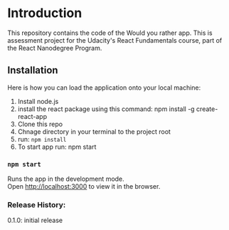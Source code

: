 # Introduction

This repository contains the code of the Would you rather app. This is assessment project for the Udacity's React Fundamentals course, part of the React Nanodegree Program.

## Installation

Here is how you can load the application onto your local machine:

1. Install node.js
2. install the react package using this command: npm install -g create-react-app
3. Clone this repo
4. Chnage directory in your terminal to the project root
5. run: `npm install`
6. To start app run: npm start

### `npm start`

Runs the app in the development mode.\
Open [http://localhost:3000](http://localhost:3000) to view it in the browser.

### Release History:

0.1.0: initial release
